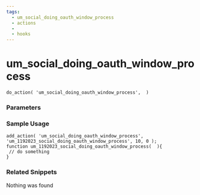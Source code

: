 ```yaml
---
tags: 
  - um_social_doing_oauth_window_process
  - actions
  - 
  - hooks
---
```

# um\_social\_doing\_oauth\_window\_process

``` php:no-line-numbers
do_action( 'um_social_doing_oauth_window_process',  )
```
<div class='hook-sep'></div>

### Parameters

<div class='hook-sep'></div>



### Sample Usage

``` php:no-line-numbers
add_action( 'um_social_doing_oauth_window_process', 'um_1192023_social_doing_oauth_window_process', 10, 0 );
function um_1192023_social_doing_oauth_window_process(  ){
 // do something
}
```
<div class='hook-sep'></div>



### Related Snippets

Nothing was found


